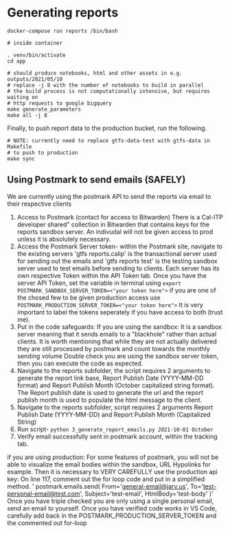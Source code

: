 # Generating reports

```
docker-compose run reports /bin/bash

# inside container

. venv/bin/activate
cd app

# should produce notebooks, html and other assets in e.g. outputs/2021/05/10
# replace -j 8 with the number of notebooks to build in parallel
# the build process is not computationally intensive, but requires waiting on 
# http requests to google bigquery
make generate_parameters
make all -j 8
```

Finally, to push report data to the production bucket, run the following.

```
# NOTE: currently need to replace gtfs-data-test with gtfs-data in Makefile
# to push to production
make sync
```

## Using Postmark to send emails (SAFELY)
We are currently using the postmark API to send the reports via email to their respective clients
1. Access to Postmark (contact for access to Bitwarden)
    There is a Cal-ITP developer shared" collection in Bitwarden that contains keys for the reports sandbox server. An indivudal will not be given access to prod unless it is absolutely necessary. 
2. Access the Postmark Server token- within the Postmark site, navigate to the existing servers 'gtfs reports.calip' is the transactional server used for sending out the emails and 'gtfs reports test' is the testing sandbox server used to test emails before sending to clients. Each server has its own respective Token within the API Token tab. Once you have the server API Token, set the variable in terminal using `export POSTMARK_SANDBOX_SERVER_TOKEN=<"your token here">` if you are one of the chosed few to be given production access use `POSTMARK_PRODUCTION_SERVER_TOKEN=<"your token here">` It is very important to label the tokens seperately if you have access to both (trust me). 
3. Put in the code safeguards:
If you are using the sandbox:
It is a sandbox server meaning that it sends emails to a "blackhole" rather than actual clients. It is worth mentioning that while they are not actually delivered they are still processed by postmark and count towards the monthly sending volume
Double check you are using the sandbox server token, then you can execute the code as expected. 
4. Navigate to the reports subfolder, the script requires 2 arguments to generate the report link base, Report Publish Date (YYYY-MM-DD format) and Report Publish Month (October capitalized string format). The Report publish date is used to generate the url and the report publish month is used to populate the html message to the client.
5. Navigate to the reports subfolder, script requires 2 arguments Report Publish Date (YYYY-MM-DD) and Report Publish Month (Capitalized String)
6. Run script- `python 3_generate_report_emails.py 2021-10-01 October`
7. Verify email successfully sent in postmark account, within the tracking tab.

if you are using production:
For some features of postmark, you will not be able to visualize the email bodies within the sandbox, URL Hypolinks for example. Then it is necessary to VERY CAREFULLY use the production api key:
On line 117, comment out the for loop code and put in a simplified method.
    ' postmark.emails.send(
        From='general-email@jarv.us',
        To='test-personal-email@test.com',
        Subject='test-email',
        HtmlBody='test-body'
    )' 
Once you have triple checked you are only using a single personal email, send an email to yourself. Once you have verified code works in VS Code, carefully add back in the POSTMARK_PRODUCTION_SERVER_TOKEN and the commented out for-loop
